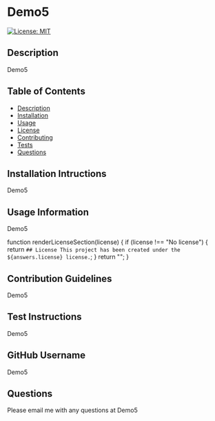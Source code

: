  # Demo5

[![License: MIT](https://img.shields.io/badge/License-MIT-yellow.svg)](https://opensource.org/licenses/MIT)

## Description
Demo5

## Table of Contents

  * [Description](#description)
  * [Installation](#installation)
  * [Usage](#usage)
  * [License](#license)
  * [Contributing](#contributing)
  * [Tests](#tests)
  * [Questions](#questions)

## Installation Intructions
Demo5

## Usage Information
Demo5

function renderLicenseSection(license) {
  if (license !== "No license") {
    return `## License
    This project has been created under the ${answers.license} license.`;
  }
  return "";
}

## Contribution Guidelines
Demo5

## Test Instructions
Demo5

## GitHub Username
Demo5

## Questions
Please email me with any questions at Demo5
